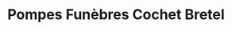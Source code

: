 ---
title: "Pompes Funèbres Cochet Bretel"
url: /noyal-chatillon-sur-seiche/pompes-funebres-cochet-bretel/
shop: directeurs de funérailles
---